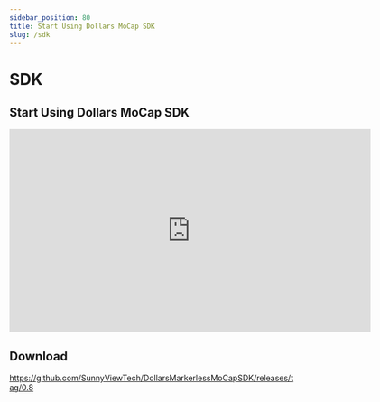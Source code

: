 ```yaml
---
sidebar_position: 80
title: Start Using Dollars MoCap SDK 
slug: /sdk
---
```


# SDK

## Start Using Dollars MoCap SDK

<iframe width="640" height="360" src="https://www.youtube.com/embed/NF0tC7BM2i4" title="YouTube video player" frameborder="0" allow="accelerometer; autoplay; clipboard-write; encrypted-media; gyroscope; picture-in-picture; web-share" allowfullscreen></iframe>

## Download

https://github.com/SunnyViewTech/DollarsMarkerlessMoCapSDK/releases/tag/0.8
